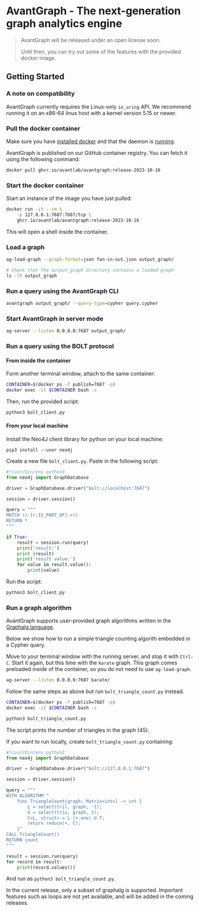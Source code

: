 # AvantGraph - The next-generation graph analytics engine
> AvantGraph will be released under an open license soon.
>
> Until then, you can try out some of the features with the provided docker image.

## Getting Started

### A note on compatibility
AvantGraph currently requires the Linux-only `io_uring` API.
We recommend running it on an x86-64 linux host with a kernel version 5.15 or newer.

### Pull the docker container
Make sure you have [installed docker](https://docs.docker.com/engine/install/) and that the daemon is [running](https://docs.docker.com/config/daemon/start/).

AvantGraph is published on our GitHub container registry.
You can fetch it using the following command:

```bash
docker pull ghcr.io/avantlab/avantgraph:release-2023-10-16
```

### Start the docker container
Start an instance of the image you have just pulled:

```bash
docker run -it --rm \
    -p 127.0.0.1:7687:7687/tcp \
    ghcr.io/avantlab/avantgraph:release-2023-10-16
```

This will open a shell inside the container. 

### Load a graph

```bash
ag-load-graph --graph-format=json fan-in-out.json output_graph/

# Check that the output_graph directory contains a loaded graph
ls -lh output_graph
```

### Run a query using the AvantGraph CLI

```bash
avantgraph output_graph/ --query-type=cypher query.cypher
```

### Start AvantGraph in server mode

```bash
ag-server --listen 0.0.0.0:7687 output_graph/
```

### Run a query using the BOLT protocol

#### From inside the container
Form another terminal window, attach to the same container:

```bash
CONTAINER=$(docker ps -f publish=7687 -q)
docker exec -it $CONTAINER bash -s
```

Then, run the provided script:

```bash
python3 bolt_client.py
```

#### From your local machine
Install the Neo4J client library for python on your local machine:

```
pip3 install --user neo4j
```

Create a new file `bolt_client.py`.
Paste in the following script:

```python
#!/usr/bin/env python3
from neo4j import GraphDatabase

driver = GraphDatabase.driver("bolt://localhost:7687")

session = driver.session()

query = """
MATCH ()-[r:IS_PART_OF]->()
RETURN *
"""

if True:
    result = session.run(query)
    print('result:')
    print (result)
    print('result value:')
    for value in result.value():
        print(value)
```

Run the script:

```bash
python3 bolt_client.py
```

### Run a graph algorithm
AvantGraph supports user-provided graph algorithms written in the [Graphalg language](https://repository.tudelft.nl/islandora/object/uuid%3A1b5f0236-87f2-41f0-8af8-0911cb3b4d54?collection=education).

Below we show how to run a simple triangle counting algorith embedded in a Cypher query.

Move to your terminal window with the running server, and stop it with `Ctrl-C`.
Start it again, but this time with the `karate` graph.
This graph comes preloaded inside of the container, so you do not need to use `ag-load-graph`.

```bash
ag-server --listen 0.0.0.0:7687 karate/
```

Follow the same steps as above but run `bolt_triangle_count.py` instead.

```bash
CONTAINER=$(docker ps -f publish=7687 -q)
docker exec -it $CONTAINER bash -s

python3 bolt_triangle_count.py
```

The script prints the number of triangles in the graph (45).

If you want to run locally, create `bolt_triangle_count.py` containing:

```python
#!/usr/bin/env python3
from neo4j import GraphDatabase

driver = GraphDatabase.driver("bolt://127.0.0.1:7687")

session = driver.session()

query = """
WITH ALGORITHM "
    func TriangleCount(graph: Matrix<int>) -> int {
        L = select(tril, graph, -1);
        U = select(triu, graph, 1);
        C<L, struct> = L (+.one) U.T;
        return reduce(+, C);
    }"
CALL TriangleCount()
RETURN count
"""

result = session.run(query)
for record in result:
    print(record.values())

```

And run as `python3 bolt_triangle_count.py`.

In the current release, only a subset of graphalg is supported.
Important features such as loops are not yet available, and will be added in the coming releases.
